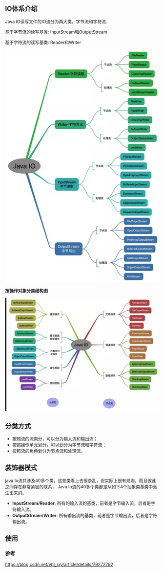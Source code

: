 ## IO体系介绍



Java IO读写文件的IO流分为两大类，字节流和字符流.

基于字节流的读写基类: InputStream和OutputStream

基于字符流的读写基类: Reader和Writer



![image-20190823160407842](assets/IO/image-20190823160407842.png)



**按操作对象分类结构图**



![image-20190823160516492](assets/IO/image-20190823160516492.png)





## 分类方式

- 按照流的流向分，可以分为输入流和输出流；
- 按照操作单元划分，可以划分为字节流和字符流；
- 按照流的角色划分为节点流和处理流。



## 装饰器模式

java Io流共涉及40多个类，这些类看上去很杂乱，但实际上很有规则，而且彼此之间存在非常紧密的联系， Java Io流的40多个类都是从如下4个抽象类基类中派生出来的。

- **InputStream/Reader**: 所有的输入流的基类，前者是字节输入流，后者是字符输入流。
- **OutputStream/Writer**: 所有输出流的基类，前者是字节输出流，后者是字符输出流。





## 使用





### 参考

https://blog.csdn.net/yhl_jxy/article/details/79272792





